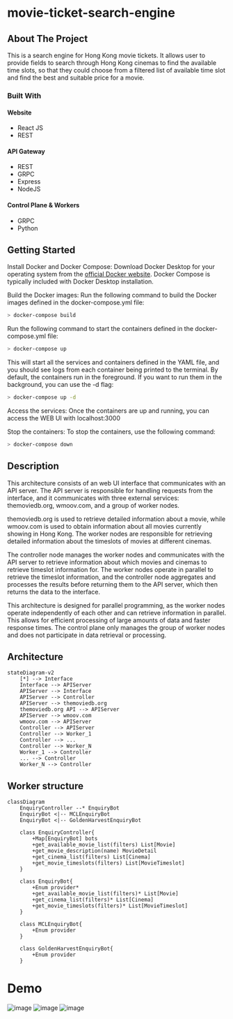 # movie-ticket-search-engine

<!-- ABOUT THE PROJECT -->

## About The Project

This is a search engine for Hong Kong movie tickets. It allows user to provide fields to search through Hong Kong cinemas to find the available time slots, so that they could choose from a filtered list of available time slot and find the best and suitable price for a movie.

### Built With

#### Website

- React JS
- REST

#### API Gateway

- REST
- GRPC
- Express
- NodeJS

#### Control Plane & Workers

- GRPC
- Python

<!-- GETTING STARTED -->

## Getting Started

Install Docker and Docker Compose:
Download Docker Desktop for your operating system from the [official Docker website](https://www.docker.com/products/docker-desktop/). Docker Compose is typically included with Docker Desktop installation.

Build the Docker images:
Run the following command to build the Docker images defined in the docker-compose.yml file:

```sh
> docker-compose build
```

Run the following command to start the containers defined in the docker-compose.yml file:

```sh
> docker-compose up
```

This will start all the services and containers defined in the YAML file, and you should see logs from each container being printed to the terminal. By default, the containers run in the foreground. If you want to run them in the background, you can use the -d flag:

```sh
> docker-compose up -d
```

Access the services:
Once the containers are up and running, you can access the WEB UI with localhost:3000

Stop the containers:
To stop the containers, use the following command:

```sh
> docker-compose down
```

## Description

This architecture consists of an web UI interface that communicates with an API server. The API server is responsible for handling requests from the interface, and it communicates with three external services: themoviedb.org, wmoov.com, and a group of worker nodes.

themoviedb.org is used to retrieve detailed information about a movie, while wmoov.com is used to obtain information about all movies currently showing in Hong Kong. The worker nodes are responsible for retrieving detailed information about the timeslots of movies at different cinemas.

The controller node manages the worker nodes and communicates with the API server to retrieve information about which movies and cinemas to retrieve timeslot information for. The worker nodes operate in parallel to retrieve the timeslot information, and the controller node aggregates and processes the results before returning them to the API server, which then returns the data to the interface.

This architecture is designed for parallel programming, as the worker nodes operate independently of each other and can retrieve information in parallel. This allows for efficient processing of large amounts of data and faster response times. The control plane only manages the group of worker nodes and does not participate in data retrieval or processing.

## Architecture

```mermaid
stateDiagram-v2
    [*] --> Interface
    Interface --> APIServer
    APIServer --> Interface
    APIServer --> Controller
    APIServer --> themoviedb.org
    themoviedb.org API --> APIServer
    APIServer --> wmoov.com
    wmoov.com --> APIServer
    Controller --> APIServer
    Controller --> Worker_1
    Controller --> ...
    Controller --> Worker_N
    Worker_1 --> Controller
    ... --> Controller
    Worker_N --> Controller
```

## Worker structure

```mermaid
classDiagram
    EnquiryController --* EnquiryBot
    EnquiryBot <|-- MCLEnquiryBot
    EnquiryBot <|-- GoldenHarvestEnquiryBot

    class EnquiryController{
        +Map[EnquiryBot] bots
        +get_available_movie_list(filters) List[Movie]
        +get_movie_description(name) MovieDetail
        +get_cinema_list(filters) List[Cinema]
        +get_movie_timeslots(filters) List[MovieTimeslot]
    }

    class EnquiryBot{
        +Enum provider*
        +get_available_movie_list(filters)* List[Movie]
        +get_cinema_list(filters)* List[Cinema]
        +get_movie_timeslots(filters)* List[MovieTimeslot]
    }

    class MCLEnquiryBot{
        +Enum provider
    }

    class GoldenHarvestEnquiryBot{
        +Enum provider
    }
```

# Demo
![image](https://user-images.githubusercontent.com/48463449/225113172-4e658257-6cf8-4bd7-a148-76de6418ba7e.png)
![image](https://user-images.githubusercontent.com/48463449/225113899-e4e3043e-d299-49e8-912d-d83285da80bc.png)
![image](https://user-images.githubusercontent.com/48463449/225113973-6664125f-563a-40bd-bd22-7631c4ddbbd7.png)



